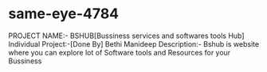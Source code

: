# same-eye-4784
PROJECT NAME:- BSHUB[Bussiness services and softwares tools Hub]
Individual Project:-[Done By]
Bethi Manideep
Description:- Bshub is website where you can explore lot of Software tools and Resources for your Bussiness
